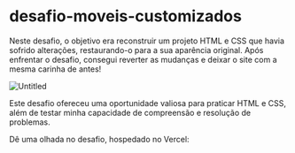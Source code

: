# desafio-moveis-customizados

Neste desafio, o objetivo era reconstruir um projeto HTML e CSS que havia sofrido alterações, restaurando-o para a sua aparência original. Após enfrentar o desafio, consegui reverter as mudanças e deixar o site com a mesma carinha de antes! 

![Untitled](https://github.com/MatheusNerisRocha/desafio-moveis-customizados/assets/166330932/272fd565-2508-4d87-bcbe-5419ad3507ba)

Este desafio ofereceu uma oportunidade valiosa para praticar HTML e CSS, além de testar minha capacidade de compreensão e resolução de problemas.

Dê uma olhada no desafio, hospedado no Vercel:
